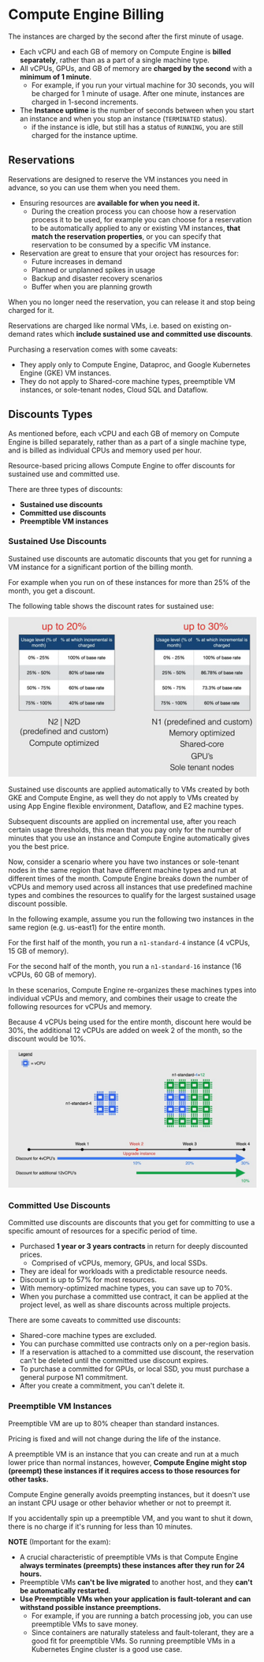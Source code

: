 # Compute Engine Billing

The instances are charged by the second after the first minute of usage.

- Each vCPU and each GB of memory on Compute Engine is **billed separately**, rather than as a part of a single machine type.
- All vCPUs, GPUs, and GB of memory are **charged by the second** with a **minimum of 1 minute**.
  - For example, if you run your virtual machine for 30 seconds, you will be charged for 1 minute of usage. After one minute, instances are charged in 1-second increments.
- The **Instance uptime** is the number of seconds between when you start an instance and when you stop an instance (`TERMINATED` status).
  - if the instance is idle, but still has a status of `RUNNING`, you are still charged for the instance uptime.

## Reservations

Reservations are designed to reserve the VM instances you need in advance, so you can use them when you need them.

- Ensuring resources are **available for when you need it.**
  - During the creation process you can choose how a reservation process it to be used, for example you can choose for a reservation to be automatically applied to any or existing VM instances, **that match the reservation properties**, or you can specify that reservation to be consumed by a specific VM instance.
- Reservation are great to ensure that your oroject has resources for:
  - Future increases in demand
  - Planned or unplanned spikes in usage
  - Backup and disaster recovery scenarios
  - Buffer when you are planning growth

When you no longer need the reservation, you can release it and stop being charged for it.

Reservations are charged like normal VMs, i.e. based on existing on-demand rates which **include sustained use and committed use discounts**.

Purchasing a reservation comes with some caveats:

- They apply only to Compute Engine, Dataproc, and Google Kubernetes Engine (GKE) VM instances.
- They do not apply to Shared-core machine types, preemptible VM instances, or sole-tenant nodes, Cloud SQL and Dataflow.

## Discounts Types

As mentioned before, each vCPU and each GB of memory on Compute Engine is billed separately, rather than as a part of a single machine type, and is billed as individual CPUs and memory used per hour.

Resource-based pricing allows Compute Engine to offer discounts for sustained use and committed use.

There are three types of discounts:

- **Sustained use discounts**
- **Committed use discounts**
- **Preemptible VM instances**

### Sustained Use Discounts

Sustained use discounts are automatic discounts that you get for running a VM instance for a significant portion of the billing month.

For example when you run on of these instances for more than 25% of the month, you get a discount.

The following table shows the discount rates for sustained use:

![Sustained Use Discounts](images/08_Compute_Engine_Billing_01.png)

Sustained use discounts are applied automatically to VMs created by both GKE and Compute Engine, as well they do not apply to VMs created by using App Engine flexible environment, Dataflow, and E2 machine types.

Subsequent discounts are applied on incremental use, after you reach certain usage thresholds, this mean that you pay only for the number of minutes that you use an instance and Compute Engine automatically gives you the best price.

Now, consider a scenario where you have two instances or sole-tenant nodes in the same region that have different machine types and run at different times of the month.
Compute Engine breaks down the number of vCPUs and memory used across all instances that use predefined machine types and combines the resources to qualify for the largest sustained usage discount possible.

In the following example, assume you run the following two instances in the same region (e.g. us-east1) for the entire month.

For the first half of the month, you run a `n1-standard-4` instance (4 vCPUs, 15 GB of memory).

For the second half of the month, you run a `n1-standard-16` instance (16 vCPUs, 60 GB of memory).

In these scenarios, Compute Engine re-organizes these machines types into individual vCPUs and memory, and combines their usage to create the following resources for vCPUs and memory.

Because 4 vCPUs being used for the entire month, discount here would be 30%, the additional 12 vCPUs are added on week 2 of the month, so the discount would be 10%.

![Sustained Use Discounts Example](images/08_Compute_Engine_Billing_02.png)

### Committed Use Discounts

Committed use discounts are discounts that you get for committing to use a specific amount of resources for a specific period of time.

- Purchased **1 year or 3 years contracts** in return for deeply discounted prices.
  - Comprised of vCPUs, memory, GPUs, and local SSDs.
- They are ideal for workloads with a predictable resource needs.
- Discount is up to 57% for most resources.
- With memory-optimized machine types, you can save up to 70%.
- When you purchase a committed use contract, it can be applied at the project level, as well as share discounts across multiple projects.

There are some caveats to committed use discounts:

- Shared-core machine types are excluded.
- You can purchase committed use contracts only on a per-region basis.
- If a reservation is attached to a committed use discount, the reservation can't be deleted until the committed use discount expires.
- To purchase a committed for GPUs, or local SSD, you must purchase a general purpose N1 commitment.
- After you create a commitment, you can't delete it.

### Preemptible VM Instances

Preemptible VM are up to 80% cheaper than standard instances.

Pricing is fixed and will not change during the life of the instance.

A preemptible VM is an instance that you can create and run at a much lower price than normal instances, however, **Compute Engine might stop (preempt) these instances if it requires access to those resources for other tasks.**

Compute Engine generally avoids preempting instances, but it doesn't use an instant CPU usage or other behavior whether or not to preempt it.

If you accidentally spin up a preemptible VM, and you want to shut it down, there is no charge if it's running for less than 10 minutes.

**NOTE** (Important for the exam):

- A crucial characteristic of preemptible VMs is that Compute Engine **always terminates (preempts) these instances after they run for 24 hours.**
- Preemptible VMs **can't be live migrated** to another host, and they **can't be automatically restarted**.
- **Use Preemptible VMs when your application is fault-tolerant and can withstand possible instance preemptions.**
  - For example, if you are running a batch processing job, you can use preemptible VMs to save money.
  - Since containers are naturally stateless and fault-tolerant, they are a good fit for preemptible VMs. So running preemptible VMs in a Kubernetes Engine cluster is a good use case.